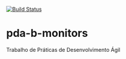 [![Build Status](https://travis-ci.com/tasima-uniritter/pda-b-monitors.svg?branch=master)](https://travis-ci.com/tasima-uniritter/pda-b-monitors)
# pda-b-monitors
Trabalho de Práticas de Desenvolvimento Ágil
